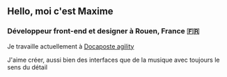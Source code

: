 ## Hello, moi c'est Maxime

### Développeur front-end et designer à Rouen, France 🇫🇷 
Je travaille actuellement à <a href="https://www.docaposte.com">Docaposte agility</a>

J'aime créer, aussi bien des interfaces que de la musique avec toujours le sens du détail
